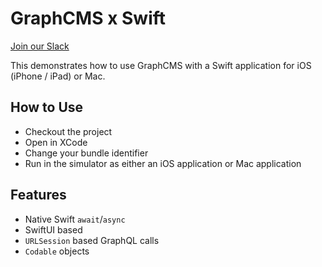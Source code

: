 # GraphCMS x Swift

[Join our Slack](https://slack.graphcms.com)

This demonstrates how to use GraphCMS with a Swift application for iOS (iPhone / iPad) or Mac.

## How to Use

- Checkout the project
- Open in XCode
- Change your bundle identifier
- Run in the simulator as either an iOS application or Mac application


## Features

- Native Swift `await`/`async`
- SwiftUI based
- `URLSession` based GraphQL calls
- `Codable` objects